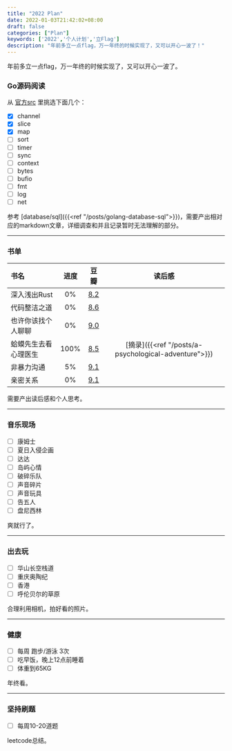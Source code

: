 ```yaml
---
title: "2022 Plan"
date: 2022-01-03T21:42:02+08:00
draft: false
categories: ["Plan"]
keywords: ['2022','个人计划','立Flag']
description: "年前多立一点flag，万一年终的时候实现了，又可以开心一波了！"
---
```


年前多立一点flag，万一年终的时候实现了，又可以开心一波了。


### Go源码阅读
从 [官方src](https://github.com/golang/go/tree/master/src) 里挑选下面几个：
- [x] channel
- [x] slice
- [x] map
- [ ] sort
- [ ] timer
- [ ] sync
- [ ] context
- [ ] bytes
- [ ] bufio
- [ ] fmt
- [ ] log
- [ ] net

参考 [database/sql]({{<ref "/posts/golang-database-sql">}})，需要产出相对应的markdown文章，详细调查和并且记录暂时无法理解的部分。

---

### 书单
| 书名                          |  进度         | 豆瓣                                                  |    读后感  |
| :---                          |  :----:       |  :---:                                                |   :---:   |
| 深入浅出Rust                 |   0%          |  [8.2](https://book.douban.com/subject/30312231)       |           |
| 代码整洁之道                  |   0%          | [8.6](https://book.douban.com/subject/4199741/)       |           |
| 也许你该找个人聊聊            |   0%          | [9.0](https://book.douban.com/subject/35481512/)      |           |
| 蛤蟆先生去看心理医生            |   100%      | [8.5](https://book.douban.com/subject/35143790/)      | [摘录]({{<ref "/posts/a-psychological-adventure">}})      |
| 非暴力沟通                    |   5%          | [9.1](https://book.douban.com/subject/35519608/)      |           |
| 亲密关系                      |   0%          | [9.1](https://book.douban.com/subject/26585065/)      |           |

需要产出读后感和个人思考。

---

### 音乐现场

- [ ] 康姆士
- [ ] 夏日入侵企画
- [ ] 达达
- [ ] 岛屿心情
- [ ] 破碎乐队
- [ ] 声音碎片
- [ ] 声音玩具
- [ ] 告五人
- [ ] 盘尼西林

爽就行了。

---

### 出去玩

- [ ] 华山长空栈道
- [ ] 重庆奥陶纪
- [ ] 香港
- [ ] 呼伦贝尔的草原

合理利用相机，拍好看的照片。

---

### 健康
- [ ] 每周 跑步/游泳 3次
- [ ] 吃早饭，晚上12点前睡着
- [ ] 体重到65KG

年终看。

---

### 坚持刷题
- [ ] 每周10-20道题

leetcode总结。

<!-- --- -->